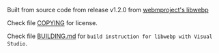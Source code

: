 Built from source code from release v1.2.0 from [webmproject's libwebp](https://github.com/webmproject/libwebp/)

Check file [COPYING](COPYING) for license.

Check file [BUILDING.md](../../BUILDING.md) for `build instruction for libwebp with Visual Studio`.
